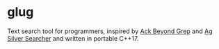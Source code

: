 # glug

Text search tool for programmers, inspired by [Ack Beyond Grep](https://github.com/beyondgrep/ack3) and [Ag Silver Searcher](https://github.com/ggreer/the_silver_searcher) and written in portable C++17.

